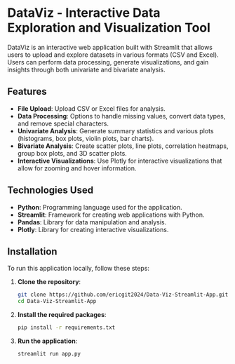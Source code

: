 # DataViz - Interactive Data Exploration and Visualization Tool

DataViz is an interactive web application built with Streamlit that allows users to upload and explore datasets in various formats (CSV and Excel). Users can perform data processing, generate visualizations, and gain insights through both univariate and bivariate analysis.

## Features

- **File Upload**: Upload CSV or Excel files for analysis.
- **Data Processing**: Options to handle missing values, convert data types, and remove special characters.
- **Univariate Analysis**: Generate summary statistics and various plots (histograms, box plots, violin plots, bar charts).
- **Bivariate Analysis**: Create scatter plots, line plots, correlation heatmaps, group box plots, and 3D scatter plots.
- **Interactive Visualizations**: Use Plotly for interactive visualizations that allow for zooming and hover information.

## Technologies Used

- **Python**: Programming language used for the application.
- **Streamlit**: Framework for creating web applications with Python.
- **Pandas**: Library for data manipulation and analysis.
- **Plotly**: Library for creating interactive visualizations.

## Installation

To run this application locally, follow these steps:

1. **Clone the repository**:
   ```bash
   git clone https://github.com/ericgit2024/Data-Viz-Streamlit-App.git
   cd Data-Viz-Streamlit-App

2. **Install the required packages**:
   ```bash
   pip install -r requirements.txt

3. **Run the application**:
   ```bash
   streamlit run app.py
